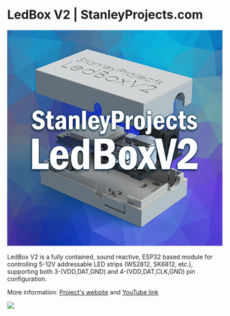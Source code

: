 # LedBox V2 | StanleyProjects.com
![](ledbox.png)

LedBox V2 is a fully contained, sound reactive, ESP32 based module for controlling 5-12V addressable LED strips (WS2812, SK6812, etc.), supporting both 3-(VDD,DAT,GND) and 4-(VDD,DAT,CLK,GND) pin configuration.

More information: [Project's website](https://stanleyprojects.com/projects/ledbox_v2/) and [YouTube link](https://www.youtube.com/watch?v=DlzgvoAP7WI)

[![](https://img.youtube.com/vi/DlzgvoAP7WI/mqdefault.jpg)](https://www.youtube.com/watch?v=DlzgvoAP7WI)
